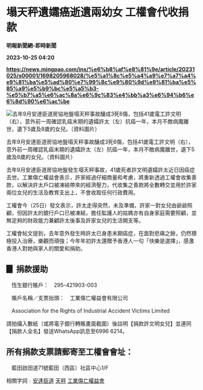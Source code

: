 # 塌天秤遺孀癌逝遺兩幼女 工權會代收捐款
**明報新聞網-即時新聞**

**2023-10-25 04:20**

**https://news.mingpao.com/ins/%e6%b8%af%e8%81%9e/article/20231025/s00001/1698205968028/%e5%a1%8c%e5%a4%a9%e7%a7%a4%e9%81%ba%e5%ad%80%e7%99%8c%e9%80%9d%e9%81%ba%e5%85%a9%e5%b9%bc%e5%a5%b3-%e5%b7%a5%e6%ac%8a%e6%9c%83%e4%bb%a3%e6%94%b6%e6%8d%90%e6%ac%be**

![去年9月安達臣道房協地盤塌天秤事故釀成3死6傷，包括41歲電工許文明（右），意外前一周確認乳癌末期的遺孀許太（左）抗癌一年，本月不敵病魔離世，遺下5歲及8歲的女兒。（資料圖片）](https://fs.mingpao.com/ins/20231025/s00001/f1dfa59c08405aae5e674eef0f91e3f4.jpg)

去年9月安達臣道房協地盤塌天秤事故釀成3死6傷，包括41歲電工許文明（右），意外前一周確認乳癌末期的遺孀許太（左）抗癌一年，本月不敵病魔離世，遺下5歲及8歲的女兒。（資料圖片）

去年9月安達臣道房協地盤發生塌天秤事故，41歲死者許文明遺孀許太近日因癌症去世。工業傷亡權益會表示，許家經過仔細商量和考慮，將重新透過工權會收集善款，以解決許太戶口被凍結帶來的經濟壓力，代收集之善款將全數轉交並用於許家兩位女兒的生活及教育支出上，不會收取任何行政費用。

工權會今（25日）發文表示，許太走得突然，未及準備，許家一對女兒由爺爺照顧，但因許太的銀行戶口已被凍結，擔任監護人的姑媽亦有自身家庭需要照顧，並無足夠的財政能力兼顧許太後事及許家女兒的生活開支等。

工權會帖文提到，去年意外發生時許太已身患末期癌症，在面對悲痛之餘，仍然積極投入治療，樂觀而頑強；今年年初許太還贈予香港人一句「快樂是選擇」，感激香港人對她與家人的關愛和捐助。

▊ 捐款援助
------

　恆生銀行賬戶：　295-421903-003

　賬戶名稱／支票抬頭：　工業傷亡權益會有限公司

　Association for the Rights of Industrial Accident Victims Limited

請拍攝入數紙（或將電子銀行轉賬畫面截圖）後註明【捐款許文明女兒】並連同【捐款人全名】發送WhatsApp訊息至6996 6214。

所有捐款支票請郵寄至工權會會址：
----------------

　藍田啟田道71號藍田（西區）社區中心1/F

相關字詞﹕[安達臣道](https://news.mingpao.com/ins/%e6%b8%af%e8%81%9e/article/20231025/s00001/php/search2.php?pnssection=all&inssection=all&searchtype=A&keywords=%E5%AE%89%E9%81%94%E8%87%A3%E9%81%93) [天秤](https://news.mingpao.com/ins/%e6%b8%af%e8%81%9e/article/20231025/s00001/php/search2.php?pnssection=all&inssection=all&searchtype=A&keywords=+%E5%A4%A9%E7%A7%A4) [工業傷亡權益會](https://news.mingpao.com/ins/%e6%b8%af%e8%81%9e/article/20231025/s00001/php/search2.php?pnssection=all&inssection=all&searchtype=A&keywords=+%E5%B7%A5%E6%A5%AD%E5%82%B7%E4%BA%A1%E6%AC%8A%E7%9B%8A%E6%9C%83)